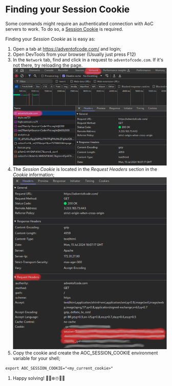 # Finding your Session Cookie

Some commands might require an authenticated connection with AoC servers to work.
To do so, a [Session Cookie](https://en.wikipedia.org/wiki/HTTP_cookie#Session_cookie)
is required.

Finding your _Session Cookie_ as is easy as:

1. Open a tab at https://adventofcode.com/ and login;
1. Open DevTools from your browser (Usually just press F12)
1. In the `Network` tab, find and click in a request to `adventofcode.com`. If it's not there, try reloading the page.
   ![session_cookie1](assets/img/session_cookie1.png)
1. The _Session Cookie_ is located in the _Request Headers_ section in the _Cookie_ information;
   ![session_cookie2](assets/img/session_cookie2.png)
1. Copy the cookie and create the AOC_SESSION_COOKIE environment variable for your shell;

```shell
export AOC_SESSION_COOKIE="<my_current_cookie>"
```

1. Happy solving! 🎅🎄❄️☃️🎁🦌
